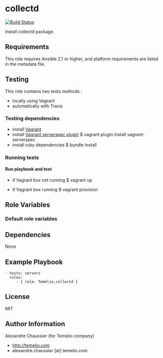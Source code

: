 # collectd

[![Build Status](https://travis-ci.org/Temelio/ansible-role-collectd.svg?branch=master)](https://travis-ci.org/Temelio/ansible-role-collectd)

Install collectd package.

## Requirements

This role requires Ansible 2.1 or higher,
and platform requirements are listed in the metadata file.

## Testing

This role contains two tests methods :
- locally using Vagrant
- automatically with Travis

### Testing dependencies
- install [Vagrant](https://www.vagrantup.com)
- install [Vagrant serverspec plugin](https://github.com/jvoorhis/vagrant-serverspec)
    $ vagrant plugin install vagrant-serverspec
- install ruby dependencies
    $ bundle install

### Running tests

#### Run playbook and test

- if Vagrant box not running
    $ vagrant up

- if Vagrant box running
    $ vagrant provision

## Role Variables

### Default role variables

## Dependencies

None

## Example Playbook

    - hosts: servers
      roles:
         - { role: Temelio.collectd }

## License

MIT

## Author Information

Alexandre Chaussier (for Temelio company)
- http://temelio.com
- alexandre.chaussier [at] temelio.com

